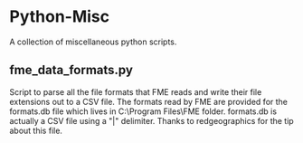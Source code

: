# Python-Misc

A collection of miscellaneous python scripts.

## fme_data_formats.py
Script to parse all the file formats that FME reads and write their file extensions out to a CSV file.
The formats read by FME are provided for the formats.db file which lives in C:\Program Files\FME folder.
formats.db is actually a CSV file using a "|" delimiter.
Thanks to redgeographics for the tip about this file.
